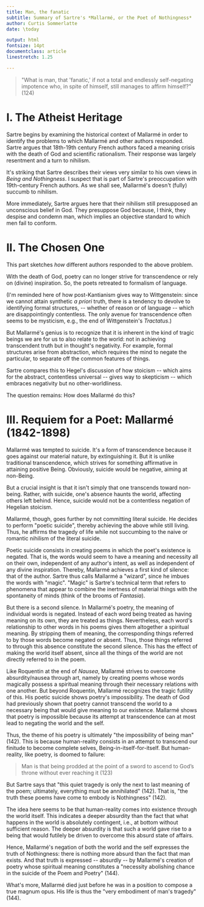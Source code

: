 ```yaml
---
title: Man, the fanatic
subtitle: Summary of Sartre's *Mallarmé, or the Poet of Nothingness*
author: Curtis Sommerlatte
date: \today

output: html
fontsize: 14pt
documentclass: article
linestretch: 1.25

---
```


> "What is man, that 'fanatic,' if not a total and endlessly self-negating impotence who, in spite of himself, still manages to affirm himself?" (124)

# I. The Atheist Heritage

Sartre begins by examining the historical context of Mallarmé in order to identify the problems to which Mallarmé and other authors responded. Sartre argues that 18th-19th century French authors faced a meaning crisis with the death of God and scientific rationalism. Their response was largely resentment and a turn to nihilism.

It's striking that Sartre describes their views very similar to his own views in *Being and Nothingness*. I suspect that is part of Sartre's preoccupation with 19th-century French authors. As we shall see, Mallarmé's doesn't (fully) succumb to nihilism.

More immediately, Sartre argues here that their nihilism still presupposed an unconscious belief in God. They presuppose God because, I think, they despise and condemn man, which implies an objective standard to which men fail to conform.

# II. The Chosen One

This part sketches *how* different authors responded to the above problem.

With the death of God, poetry can no longer strive for transcendence or rely on (divine) inspiration. So, the poets retreated to formalism of language.

(I'm reminded here of how post-Kantianism gives way to Wittgenstein: since we cannot attain synthetic *a priori* truth, there is a tendency to devolve to identifying formal structures, -- whether of reason or of language -- which are disappointingly contentless. The only avenue for transcendence often seems to be mysticism, e.g., the end of Wittgenstein's *Tractatus*.)

But Mallarmé's genius is to recognize that it is inherent in the kind of tragic beings we are for us to also relate to the world: not in achieving transcendent truth but in thought's negativity. For example, formal structures arise from abstraction, which requires the mind to negate the particular, to separate off the common features of things.

Sartre compares this to Hegel's discussion of how stoicism -- which aims for the abstract, contentless universal -- gives way to skepticism -- which embraces negativity but no other-worldliness.

The question remains: How does Mallarmé do this?

# III. Requiem for a Poet: Mallarmé (1842-1898) 

Mallarmé was tempted to suicide. It's a form of transcendence because it goes against our material nature, by extinguishing it. But it is unlike traditional transcendence, which strives for something affirmative in attaining positive Being. Obviously, suicide would be negative, aiming at non-Being.

But a crucial insight is that it isn't simply that one transcends toward non-being. Rather, with suicide, one's absence haunts the world, affecting others left behind. Hence, suicide would not be a contentless negation of Hegelian stoicism.

Mallarmé, though, goes further by not committing literal suicide. He decides to perform "poetic suicide", thereby achieving the above while still living. Thus, he affirms the tragedy of life while not succumbing to the naive or romantic nihilism of the literal suicide.

Poetic suicide consists in creating poems in which the poet's existence is negated. That is, the words would seem to have a meaning and necessity all on their own, independent of any author's intent, as well as independent of any divine inspiration. Thereby, Mallarmé achieves a first kind of silence: that of the author. Sartre thus calls Mallarmé a "wizard", since he imbues the words with "magic". "Magic" is Sartre's technical term that refers to phenomena that appear to combine the inertness of material things with the spontaneity of minds (think of the brooms of *Fantasia*).

But there is a second silence. In Mallarmé's poetry, the meaning of individual words is negated. Instead of each word being treated as having meaning on its own, they are treated as things. Nevertheless, each word's relationship to other words in his poems gives them altogether a spiritual meaning. By stripping them of meaning, the corresponding things referred to by those words become negated or absent. Thus, those things referred to through this absence constitute the second silence. This has the effect of making the world itself absent, since all the things of the world are not directly referred to in the poem.

Like Roquentin at the end of *Nausea*, Mallarmé strives to overcome absurdity/nausea through art, namely by creating poems whose words magically possess a spiritual meaning through their necessary relations with one another. But beyond Roquentin, Mallarmé recognizes the tragic futility of this. His poetic suicide shows poetry's impossibility. The death of God had previously shown that poetry cannot transcend the world to a necessary being that would give meaning to our existence. Mallarmé shows that poetry is impossible because its attempt at transcendence can at most lead to negating the world and the self.

Thus, the theme of his poetry is ultimately "the impossibility of being man" (142). This is because human-reality consists in an attempt to transcend our finitude to become complete selves, Being-in-itself-for-itself. But human-reality, like poetry, is doomed to failure:

> Man is that being prodded at the point of a sword to ascend to God’s throne without ever reaching it (123)

But Sartre says that "this quiet tragedy is only the next to last meaning of the poem; ultimately, everything must be annihilated" (142). That is, "the truth these poems have come to embody is Nothingness" (142).

The idea here seems to be that human-reality comes into existence through the world itself. This indicates a deeper absurdity than the fact that what happens in the world is absolutely contingent, i.e., at bottom without sufficient reason. The deeper absurdity is that such a world gave rise to a being that would futilely be driven to overcome this absurd state of affairs.

Hence, Mallarmé's negation of both the world and the self expresses the truth of Nothingness: there is nothing more absurd than the fact that man exists. And that truth is expressed -- absurdly -- by Mallarmé's creation of poetry whose spiritual meaning constitutes a "necessity abolishing chance in the suicide of the Poem and Poetry" (144).

What's more, Mallarmé died just before he was in a position to compose a true magnum opus. His life is thus the "very embodiment of man's tragedy" (144).
